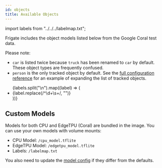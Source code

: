 ```yaml
---
id: objects
title: Available Objects
---
```


import labels from "../../../labelmap.txt";

Frigate includes the object models listed below from the Google Coral test data.

Please note:

- `car` is listed twice because `truck` has been renamed to `car` by default. These object types are frequently confused.
- `person` is the only tracked object by default. See the [full configuration reference](reference.md) for an example of expanding the list of tracked objects.

<ul>
  {labels.split("\n").map((label) => (
    <li>{label.replace(/^\d+\s+/, "")}</li>
  ))}
</ul>

## Custom Models

Models for both CPU and EdgeTPU (Coral) are bundled in the image. You can use your own models with volume mounts:

- CPU Model: `/cpu_model.tflite`
- EdgeTPU Model: `/edgetpu_model.tflite`
- Labels: `/labelmap.txt`

You also need to update the [model config](advanced.md#model) if they differ from the defaults.
